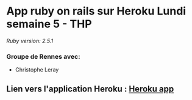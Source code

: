 # App ruby on rails sur Heroku Lundi semaine 5 - THP

*Ruby version: 2.5.1*

### Groupe de Rennes avec:
* Christophe Leray

## Lien vers l'application Heroku : [Heroku app]()


 